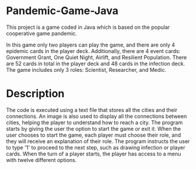 # Pandemic-Game-Java
This project is a game coded in Java which is based on the popular cooperative game pandemic.  

In this game only two players can play the game, and there are only 4 epidemic cards in the player deck. Additionally, there are 4 event cards: Government Grant, One Quiet Night, Airlift, and Resilient Population. There are 52 cards in total in the player deck and 48 cards in the infection deck. The game includes only 3 roles: Scientist, Researcher, and Medic.

# Description

The code is executed using a text file that stores all the cities and their connections. An image is also used to display all the connections between cities, helping the player to understand how to reach a city. The program starts by giving the user the option to start the game or exit it. When the user chooses to start the game, each player must choose their role, and they will receive an explanation of their role. The program instructs the user to type '1' to proceed to the next step, such as drawing infection or player cards. When the turn of a player starts, the player has access to a menu with twelve different options.





